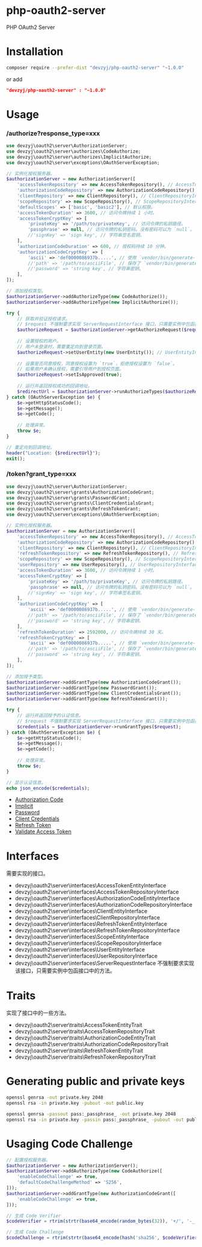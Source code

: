 # php-oauth2-server
PHP OAuth2 Server


# Installation

```bash
composer require --prefer-dist "devzyj/php-oauth2-server" "~1.0.0"
```

or add

```json
"devzyj/php-oauth2-server" : "~1.0.0"
```


# Usage

### /authorize?response_type=xxx

```php
use devzyj\oauth2\server\AuthorizationServer;
use devzyj\oauth2\server\authorizes\CodeAuthorize;
use devzyj\oauth2\server\authorizes\ImplicitAuthorize;
use devzyj\oauth2\server\exceptions\OAuthServerException;

// 实例化授权服务器。
$authorizationServer = new AuthorizationServer([
    'accessTokenRepository' => new AccessTokenRepository(), // AccessTokenRepositoryInterface 实例。
    'authorizationCodeRepository' => new AuthorizationCodeRepository(), // AuthorizationCodeRepositoryInterface 实例。
    'clientRepository' => new ClientRepository(), // ClientRepositoryInterface 实例。
    'scopeRepository' => new ScopeRepository(), // ScopeRepositoryInterface 实例。
    'defaultScopes' => ['basic', 'basic2'], // 默认权限。
    'accessTokenDuration' => 3600, // 访问令牌持续 1 小时。
    'accessTokenCryptKey' => [
        'privateKey' => '/path/to/privateKey', // 访问令牌的私钥路径。
        'passphrase' => null, // 访问令牌的私钥密码。没有密码可以为 `null`。
        //'signKey' => 'sign key', // 字符串签名密钥。
    ],
    'authorizationCodeDuration' => 600, // 授权码持续 10 分钟。
    'authorizationCodeCryptKey' => [
        'ascii' => 'def0000086937b.....', // 使用 `vendor/bin/generate-defuse-key` 生成的字符串。
        //'path' => '/path/to/asciiFile', // 保存了 `vendor/bin/generate-defuse-key` 生成的字符串的文件路径。
        //'password' => 'string key', // 字符串密钥。
    ],
]);

// 添加授权类型。
$authorizationServer->addAuthorizeType(new CodeAuthorize());
$authorizationServer->addAuthorizeType(new ImplicitAuthorize());

try {
    // 获取并验证授权请求。
    // $request 不强制要求实现 ServerRequestInterface 接口，只需要实例中包函接口中的方法。
    $authorizeRequest = $authorizationServer->getAuthorizeRequest($request);
    
    // 设置授权的用户。
    // 用户未登录时，需要重定向到登录页面。
    $authorizeRequest->setUserEntity(new UserEntity()); // UserEntityInterface 实例。
    
    // 设置是否同意授权，同意授权设置为 `true`，拒绝授权设置为 `false`。
    // 如果用户未确认授权，需要引导用户到授权页面。
    $authorizeRequest->setIsApproved(true);
    
    // 运行并返回授权成功的回调地址。
    $redirectUrl = $authorizationServer->runAuthorizeTypes($authorizeRequest);
} catch (OAuthServerException $e) {
    $e->getHttpStatusCode();
    $e->getMessage();
    $e->getCode();
    
    // 处理异常。
    throw $e;
}

// 重定向到回调地址。
header("Location: {$redirectUrl}");
exit();
```

### /token?grant_type=xxx

```php
use devzyj\oauth2\server\AuthorizationServer;
use devzyj\oauth2\server\grants\AuthorizationCodeGrant;
use devzyj\oauth2\server\grants\PasswordGrant;
use devzyj\oauth2\server\grants\ClientCredentialsGrant;
use devzyj\oauth2\server\grants\RefreshTokenGrant;
use devzyj\oauth2\server\exceptions\OAuthServerException;

// 实例化授权服务器。
$authorizationServer = new AuthorizationServer([
    'accessTokenRepository' => new AccessTokenRepository(), // AccessTokenRepositoryInterface 实例。
    'authorizationCodeRepository' => new AuthorizationCodeRepository(), // AuthorizationCodeRepositoryInterface 实例。
    'clientRepository' => new ClientRepository(), // ClientRepositoryInterface 实例。
    'refreshTokenRepository' => new RefreshTokenRepository(), // RefreshTokenRepositoryInterface 实例。
    'scopeRepository' => new ScopeRepository(), // ScopeRepositoryInterface 实例。
    'userRepository' => new UserRepository(), // UserRepositoryInterface 实例。
    'accessTokenDuration' => 3600, // 访问令牌持续 1 小时。
    'accessTokenCryptKey' => [
        'privateKey' => '/path/to/privateKey', // 访问令牌的私钥路径。
        'passphrase' => null, // 访问令牌的私钥密码。没有密码可以为 `null`。
        //'signKey' => 'sign key', // 字符串签名密钥。
    ],
    'authorizationCodeCryptKey' => [
        'ascii' => 'def0000086937b.....', // 使用 `vendor/bin/generate-defuse-key` 生成的字符串。
        //'path' => '/path/to/asciiFile', // 保存了 `vendor/bin/generate-defuse-key` 生成的字符串的文件路径。
        //'password' => 'string key', // 字符串密钥。
    ],
    'refreshTokenDuration' => 2592000, // 访问令牌持续 30 天。
    'refreshTokenCryptKey' => [
        'ascii' => 'def0000086937b.....', // 使用 `vendor/bin/generate-defuse-key` 生成的字符串。
        //'path' => '/path/to/asciiFile', // 保存了 `vendor/bin/generate-defuse-key` 生成的字符串的文件路径。
        //'password' => 'string key', // 字符串密钥。
    ],
]);

// 添加授予类型。
$authorizationServer->addGrantType(new AuthorizationCodeGrant());
$authorizationServer->addGrantType(new PasswordGrant());
$authorizationServer->addGrantType(new ClientCredentialsGrant());
$authorizationServer->addGrantType(new RefreshTokenGrant());

try {
    // 运行并返回授予的认证信息。
    // $request 不强制要求实现 ServerRequestInterface 接口，只需要实例中包函接口中的方法。
    $credentials = $authorizationServer->runGrantTypes($request);
} catch (OAuthServerException $e) {
    $e->getHttpStatusCode();
    $e->getMessage();
    $e->getCode();
    
    // 处理异常。
    throw $e;
}

// 显示认证信息。
echo json_encode($credentials);
```

- [Authorization Code](docs/authorization_code.md)
- [Implicit](docs/implicit.md)
- [Password](docs/password.md)
- [Client Credentials](docs/client_credentials.md)
- [Refresh Token](docs/refresh_token.md)
- [Validate Access Token](docs/validate_access_token.md)

# Interfaces

需要实现的接口。

- devzyj\oauth2\server\interfaces\AccessTokenEntityInterface
- devzyj\oauth2\server\interfaces\AccessTokenRepositoryInterface
- devzyj\oauth2\server\interfaces\AuthorizationCodeEntityInterface
- devzyj\oauth2\server\interfaces\AuthorizationCodeRepositoryInterface
- devzyj\oauth2\server\interfaces\ClientEntityInterface
- devzyj\oauth2\server\interfaces\ClientRepositoryInterface
- devzyj\oauth2\server\interfaces\RefreshTokenEntityInterface
- devzyj\oauth2\server\interfaces\RefreshTokenRepositoryInterface
- devzyj\oauth2\server\interfaces\ScopeEntityInterface
- devzyj\oauth2\server\interfaces\ScopeRepositoryInterface
- devzyj\oauth2\server\interfaces\UserEntityInterface
- devzyj\oauth2\server\interfaces\UserRepositoryInterface
- devzyj\oauth2\server\interfaces\ServerRequestInterface 不强制要求实现该接口，只需要实例中包函接口中的方法。

# Traits

实现了接口中的一些方法。

- devzyj\oauth2\server\traits\AccessTokenEntityTrait
- devzyj\oauth2\server\traits\AccessTokenRepositoryTrait
- devzyj\oauth2\server\traits\AuthorizationCodeEntityTrait
- devzyj\oauth2\server\traits\AuthorizationCodeRepositoryTrait
- devzyj\oauth2\server\traits\RefreshTokenEntityTrait
- devzyj\oauth2\server\traits\RefreshTokenRepositoryTrait

# Generating public and private keys

```bash
openssl genrsa -out private.key 2048
openssl rsa -in private.key -pubout -out public.key
```

```bash
openssl genrsa -passout pass:_passphrase_ -out private.key 2048
openssl rsa -in private.key -passin pass:_passphrase_ -pubout -out public.key
```

# Usaging Code Challenge

```php
// 配置授权服务器。
$authorizationServer = new AuthorizationServer();
$authorizationServer->addAuthorizeType(new CodeAuthorize([
    'enableCodeChallenge' => true,
    'defaultCodeChallengeMethod' => 'S256',
]));
$authorizationServer->addGrantType(new AuthorizationCodeGrant([
    'enableCodeChallenge' => true,
]));

// 生成 Code Verifier
$codeVerifier = rtrim(strtr(base64_encode(random_bytes(32)), '+/', '-_'), '=');

// 生成 Code Challenge
$codeChallenge = rtrim(strtr(base64_encode(hash('sha256', $codeVerifier, true)), '+/', '-_'), '=');
```
